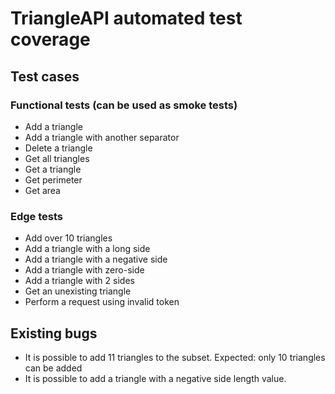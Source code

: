 # TriangleAPI automated test coverage

## Test cases
### Functional tests (can be used as smoke tests)
* Add a triangle
* Add a triangle with another separator
* Delete a triangle
* Get all triangles
* Get a triangle
* Get perimeter
* Get area

### Edge tests
* Add over 10 triangles
* Add a triangle with a long side
* Add a triangle with a negative side
* Add a triangle with zero-side
* Add a triangle with 2 sides
* Get an unexisting triangle
* Perform a request using invalid token

## Existing bugs
* It is possible to add 11 triangles to the subset. Expected: only 10 triangles can be added
* It is possible to add a triangle with a negative side length value. 
